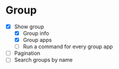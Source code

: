 # Group

- [x] Show group
    - [x] Group info
    - [x] Group apps
    - [ ] Run a command for every group app
- [ ] Pagination
- [ ] Search groups by name
